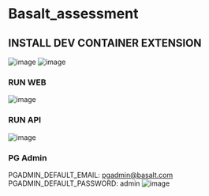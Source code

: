 # Basalt_assessment

## INSTALL DEV CONTAINER EXTENSION
![image](https://github.com/FranklinMonro/Basalt_assessment/assets/34055502/71066790-0398-4018-ba64-3965d9a2de23)
![image](https://github.com/FranklinMonro/runninghill_back_end/assets/34055502/3a95dcd8-367a-45aa-ad63-34d53c173191)

### RUN WEB
![image](https://github.com/FranklinMonro/Basalt_assessment/assets/34055502/2304bde4-27b2-4b87-ba75-3e82d96bec3e)

### RUN API
![image](https://github.com/FranklinMonro/Basalt_assessment/assets/34055502/456733e5-5c03-4498-a27e-a3b7aa49bb42)

### PG Admin
PGADMIN_DEFAULT_EMAIL: pgadmin@basalt.com\
PGADMIN_DEFAULT_PASSWORD: admin
![image](https://github.com/FranklinMonro/Basalt_assessment/assets/34055502/f2818e32-5be1-462c-bb57-5e42aa91d19f)

